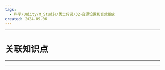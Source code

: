 ```yaml
---
tags:
  - 科学/Uniity/M_Studio/勇士传说/32-音源设置和音效播放
created: 2024-09-06
---
```


---
# 关联知识点



---




---

